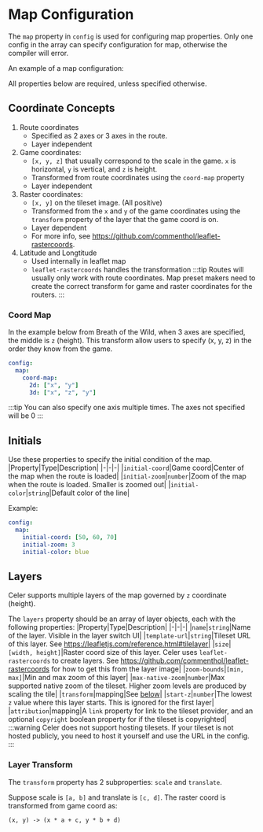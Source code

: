 # Map Configuration
The `map` property in `config` is used for configuring map properties.
Only one config in the array can specify configuration for map, otherwise
the compiler will error.

An example of a map configuration: <SourceLink link="presets/botw-map.yaml" />

All properties below are required, unless specified otherwise.

## Coordinate Concepts
1. Route coordinates
    - Specified as 2 axes or 3 axes in the route.
    - Layer independent
2. Game coordinates: 
    - `[x, y, z]` that usually correspond to the scale in the game. `x` is horizontal, `y` is vertical, and `z` is height.
    - Transformed from route coordinates using the `coord-map` property
    - Layer independent
3. Raster coordinates: 
    - `[x, y]` on the tileset image. (All positive)
    - Transformed from the `x` and `y` of the game coordinates using the `transform` property of the layer that the game coord is on.
    - Layer dependent
    - For more info, see https://github.com/commenthol/leaflet-rastercoords.
4. Latitude and Longtitude
    - Used internally in leaflet map
    - `leaflet-rastercoords` handles the transformation
:::tip
Routes will usually only work with route coordinates. Map preset makers need to create the correct transform for game and raster coordinates for the routers.
:::

### Coord Map
In the example below from Breath of the Wild, when 3 axes are specified, the middle
is `z` (height). This transform allow users to specify (x, y, z) in the order they
know from the game.
```yaml
config:
  map:
    coord-map:
      2d: ["x", "y"]
      3d: ["x", "z", "y"]
```
:::tip
You can also specify one axis multiple times. The axes not specified will be 0
:::

## Initials
Use these properties to specify the initial condition of the map.
|Property|Type|Description|
|-|-|-|
|`initial-coord`|Game coord|Center of the map when the route is loaded|
|`initial-zoom`|`number`|Zoom of the map when the route is loaded. Smaller is zoomed out|
|`initial-color`|`string`|Default color of the line|

Example:
```yaml
config:
  map:
    initial-coord: [50, 60, 70]
    initial-zoom: 3
    initial-color: blue
```


## Layers
Celer supports multiple layers of the map governed by `z` coordinate (height).

The `layers` property should be an array of layer objects, each with the following properties:
|Property|Type|Description|
|-|-|-|
|`name`|`string`|Name of the layer. Visible in the layer switch UI|
|`template-url`|`string`|Tileset URL of this layer. See https://leafletjs.com/reference.html#tilelayer|
|`size`|`[width, height]`|Raster coord size of this layer. Celer uses `leaflet-rastercoords` to create layers. See https://github.com/commenthol/leaflet-rastercoords for how to get this from the layer image|
|`zoom-bounds`|`[min, max]`|Min and max zoom of this layer|
|`max-native-zoom`|`number`|Max supported native zoom of the tileset. Higher zoom levels are produced by scaling the tile|
|`transform`|mapping|See [below](#layer-transform)|
|`start-z`|`number`|The lowest `z` value where this layer starts. This is ignored for the first layer|
|`attribution`|mapping|A `link` property for link to the tileset provider, and an optional `copyright` boolean property for if the tileset is copyrighted|
:::warning
Celer does not support hosting tilesets. If your tileset is not hosted publicly, you need to host it yourself and use the URL in the config.
:::

### Layer Transform
The `transform` property has 2 subproperties: `scale` and `translate`.

Suppose scale is `[a, b]` and translate is `[c, d]`. The raster coord is transformed from game coord as:
```
(x, y) -> (x * a + c, y * b + d)
```

